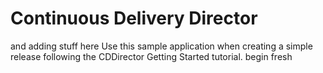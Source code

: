 # Continuous Delivery Director
and adding stuff here
Use this sample application when creating a simple release following the CDDirector Getting Started tutorial.
begin fresh
